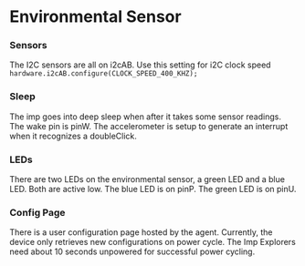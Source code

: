 # Environmental Sensor #

### Sensors ###
The I2C sensors are all on i2cAB.
Use this setting for i2C clock speed `hardware.i2cAB.configure(CLOCK_SPEED_400_KHZ);`


### Sleep ###
The imp goes into deep sleep when after it takes some sensor readings. The wake pin is pinW. The accelerometer is setup to generate an interrupt when it recognizes a doubleClick.


### LEDs ###
There are two LEDs on the environmental sensor, a green LED and a blue LED. Both are active low.
The blue LED is on pinP.
The green LED is on pinU.


### Config Page ###
There is a user configuration page hosted by the agent.
Currently, the device only retrieves new configurations on power cycle. The Imp Explorers need about 10 seconds unpowered for successful power cycling.
